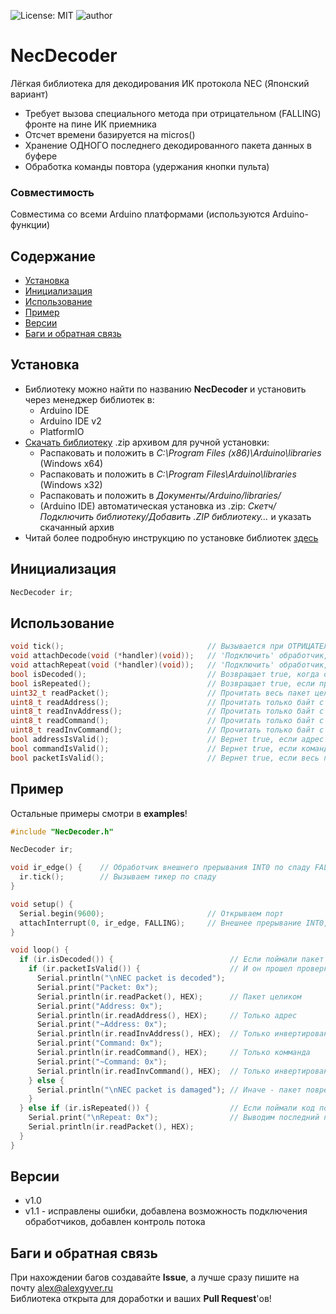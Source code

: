 ![License: MIT](https://img.shields.io/badge/License-MIT-green.svg)
![author](https://img.shields.io/badge/author-AlexGyver-informational.svg)
# NecDecoder
Лёгкая библиотека для декодирования ИК протокола NEC (Японский вариант)
- Требует вызова специального метода при отрицательном (FALLING) фронте на пине ИК приемника
- Отсчет времени базируется на micros()
- Хранение ОДНОГО последнего декодированного пакета данных в буфере
- Обработка команды повтора (удержания кнопки пульта)

### Совместимость
Совместима со всеми Arduino платформами (используются Arduino-функции)

## Содержание
- [Установка](#install)
- [Инициализация](#init)
- [Использование](#usage)
- [Пример](#example)
- [Версии](#versions)
- [Баги и обратная связь](#feedback)

<a id="install"></a>
## Установка
- Библиотеку можно найти по названию **NecDecoder** и установить через менеджер библиотек в:
    - Arduino IDE
    - Arduino IDE v2
    - PlatformIO
- [Скачать библиотеку](https://github.com/GyverLibs/NecDecoder/archive/refs/heads/main.zip) .zip архивом для ручной установки:
    - Распаковать и положить в *C:\Program Files (x86)\Arduino\libraries* (Windows x64)
    - Распаковать и положить в *C:\Program Files\Arduino\libraries* (Windows x32)
    - Распаковать и положить в *Документы/Arduino/libraries/*
    - (Arduino IDE) автоматическая установка из .zip: *Скетч/Подключить библиотеку/Добавить .ZIP библиотеку…* и указать скачанный архив
- Читай более подробную инструкцию по установке библиотек [здесь](https://alexgyver.ru/arduino-first/#%D0%A3%D1%81%D1%82%D0%B0%D0%BD%D0%BE%D0%B2%D0%BA%D0%B0_%D0%B1%D0%B8%D0%B1%D0%BB%D0%B8%D0%BE%D1%82%D0%B5%D0%BA)

<a id="init"></a>
## Инициализация
```cpp
NecDecoder ir;
```

<a id="usage"></a>
## Использование
```cpp
void tick();							  	// Вызывается при ОТРИЦАТЕЛЬНОМ (FALLING) фронте на пине ИК приемника, например в прерывании
void attachDecode(void (*handler)(void)); 	// 'Подключить' обработчик, вызываемый при декодировании очередного пакета (не обязательно)
void attachRepeat(void (*handler)(void));	// 'Подключить' обработчик, вызываемый при получении команды повтора (не обязательно)
bool isDecoded();						  	// Возвращает true, когда очередной пакет декодирован
bool isRepeated();						  	// Возвращает true, если принят флаг повтора команды
uint32_t readPacket();					  	// Прочитать весь пакет целиком (адрес + ~адрес + команда + ~команда)
uint8_t readAddress();					  	// Прочитать только байт с адресом
uint8_t readInvAddress();				  	// Прочитать только байт с инвертированным адресом
uint8_t readCommand();					  	// Прочитать только байт с командой
uint8_t readInvCommand();				  	// Прочитать только байт с инвертированной командой
bool addressIsValid();					  	// Вернет true, если адрес прошел проверку
bool commandIsValid();					  	// Вернет true, если команда прошла проверку
bool packetIsValid();					  	// Вернет true, если весь пакет прошел проверку
```

<a id="example"></a>
## Пример
Остальные примеры смотри в **examples**!
```cpp
#include "NecDecoder.h"

NecDecoder ir;

void ir_edge() {	// Обработчик внешнего прерывания INT0 по спаду FALLING (ОБЯЗАТЕЛЬНО!)
  ir.tick();  		// Вызываем тикер по спаду
}

void setup() {
  Serial.begin(9600);						// Открываем порт
  attachInterrupt(0, ir_edge, FALLING);		// Внешнее прерывание INT0, по спаду FALLING
}

void loop() {
  if (ir.isDecoded()) {          				 // Если поймали пакет
    if (ir.packetIsValid()) {    				 // И он прошел проверку (еще есть ir.addressIsValid() и ir.commandIsValid())
      Serial.println("\nNEC packet is decoded"); 
      Serial.print("Packet: 0x");
      Serial.println(ir.readPacket(), HEX);      // Пакет целиком
      Serial.print("Address: 0x");
      Serial.println(ir.readAddress(), HEX);     // Только адрес
      Serial.print("~Address: 0x");
      Serial.println(ir.readInvAddress(), HEX);  // Только инвертированный адрес
      Serial.print("Command: 0x");
      Serial.println(ir.readCommand(), HEX);     // Только комманда
      Serial.print("~Command: 0x");
      Serial.println(ir.readInvCommand(), HEX);  // Только инвертированная команда
    } else {
	  Serial.println("\nNEC packet is damaged"); // Иначе - пакет поврежден		
	}
  } else if (ir.isRepeated()) {                  // Если поймали код повтора
    Serial.print("\nRepeat: 0x");                // Выводим последний принятый пакет
    Serial.println(ir.readPacket(), HEX);		
  }
}
```

<a id="versions"></a>
## Версии
- v1.0
- v1.1 - исправлены ошибки, добавлена возможность подключения обработчиков, добавлен контроль потока 

<a id="feedback"></a>
## Баги и обратная связь
При нахождении багов создавайте **Issue**, а лучше сразу пишите на почту [alex@alexgyver.ru](mailto:alex@alexgyver.ru)  
Библиотека открыта для доработки и ваших **Pull Request**'ов!